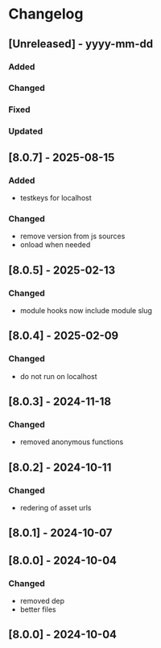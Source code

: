 # Changelog
## [Unreleased] - yyyy-mm-dd

### Added

### Changed

### Fixed

### Updated

## [8.0.7] - 2025-08-15


### Added
- testkeys for localhost

### Changed
- remove version from js sources
- onload when needed

## [8.0.5] - 2025-02-13


### Changed
- module hooks now include module slug

## [8.0.4] - 2025-02-09


### Changed
- do not run on localhost

## [8.0.3] - 2024-11-18


### Changed
- removed anonymous functions

## [8.0.2] - 2024-10-11


### Changed
- redering of asset urls

## [8.0.1] - 2024-10-07


## [8.0.0] - 2024-10-04


### Changed
- removed dep
- better files

## [8.0.0] - 2024-10-04
